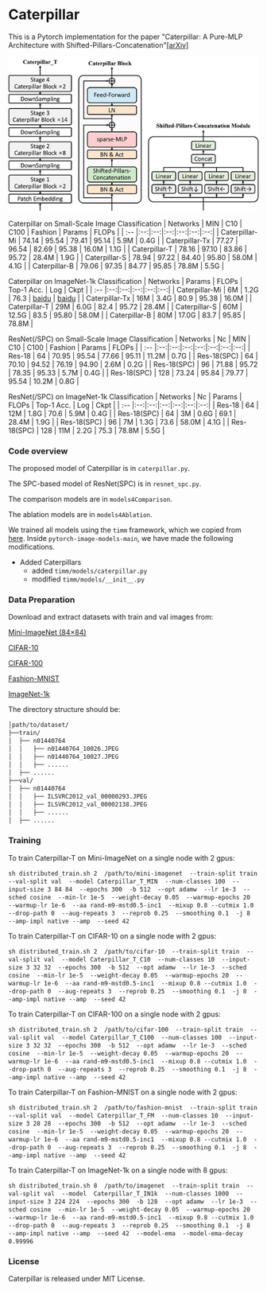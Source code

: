 # Caterpillar

This is a Pytorch implementation for the paper "Caterpillar: A Pure-MLP Architecture with Shifted-Pillars-Concatenation"[[arXiv]](https://arxiv.org/abs/2305.17644)

![image](https://github.com/sunjin19126/Caterpillar/blob/main/Img/CPrArch%2BBlock%2BSPC.jpg)

Caterpillar on Small-Scale Image Classification
| Networks | MIN | C10 | C100 | Fashion | Params | FLOPs |
| :-- |:--:|:--:|:--:|:--:|:--:|:--:|
| Caterpillar-Mi | 74.14 | 95.54 | 79.41 | 95.14 | 5.9M  | 0.4G |
| Caterpillar-Tx | 77.27 | 96.54 | 82.69 | 95.38 | 16.0M | 1.1G |
| Caterpillar-T  | 78.16 | 97.10 | 83.86 | 95.72 | 28.4M | 1.9G |
| Caterpillar-S  | 78.94 | 97.22 | 84.40 | 95.80 | 58.0M | 4.1G |
| Caterpillar-B  | 79.06 | 97.35 | 84.77 | 95.85 | 78.8M | 5.5G |

Caterpillar on ImageNet-1k Classification
| Networks | Params | FLOPs | Top-1 Acc. | Log | Ckpt |
| :-- |:--:|:--:|:--:|:--:|:--:|
| Caterpillar-Mi | 6M  | 1.2G  | 76.3 | [baidu](https://pan.baidu.com/s/11AUiVNmobYDmGezTc2sgWg?pwd=ms6q) | [baidu]([https://image-net.org/](https://pan.baidu.com/s/1Bm7aE0tLYsEZvbhAvffIpA?pwd=5srf))  |
| Caterpillar-Tx | 16M | 3.4G  | 80.9 | 95.38 | 16.0M |
| Caterpillar-T  | 29M | 6.0G  | 82.4 | 95.72 | 28.4M |
| Caterpillar-S  | 60M | 12.5G | 83.5 | 95.80 | 58.0M |
| Caterpillar-B  | 80M | 17.0G | 83.7 | 95.85 | 78.8M |

ResNet(/SPC) on Small-Scale Image Classification
| Networks | Nc | MIN | C10 | C100 | Fashion | Params | FLOPs |
| :-- |:--:|:--:|:--:|:--:|:--:|:--:|:--:|
| Res-18       | 64  | 70.95 | 95.54 | 77.66 | 95.11 | 11.2M | 0.7G |
| Res-18(SPC)  | 64  | 70.10 | 94.52 | 76.19 | 94.90 | 2.6M  | 0.2G |
| Res-18(SPC)  | 96  | 71.88 | 95.72 | 78.35 | 95.33 | 5.7M  | 0.4G |
| Res-18(SPC)  | 128 | 73.24 | 95.84 | 79.77 | 95.54 | 10.2M | 0.8G |

ResNet(/SPC) on ImageNet-1k Classification
| Networks | Nc | Params | FLOPs | Top-1 Acc. | Log | Ckpt |
| :-- |:--:|:--:|:--:|:--:|:--:|:--:|
| Res-18       | 64  | 12M | 1.8G | 70.6 | 5.9M  | 0.4G |
| Res-18(SPC)  | 64  | 3M  | 0.6G | 69.1 | 28.4M | 1.9G |
| Res-18(SPC)  | 96  | 7M  | 1.3G | 73.6 | 58.0M | 4.1G |
| Res-18(SPC)  | 128 | 11M | 2.2G | 75.3 | 78.8M | 5.5G |



### Code overview

The proposed model of Caterpillar is in `caterpillar.py`. 

The SPC-based model of ResNet(SPC) is in `resnet_spc.py`.

The comparison models are in `models4Comparison`.

The ablation models are in `models4Ablation`.

We trained all models using the `timm` framework, which we copied from [here](https://github.com/huggingface/pytorch-image-models). Inside `pytorch-image-models-main`, we have made the following modifications.
+ Added Caterpillars
  + added `timm/models/caterpillar.py`
  + modified `timm/models/__init__.py`

### Data Preparation
Download and extract datasets with train and val images from:

[Mini-ImageNet (84×84)](https://drive.google.com/file/d/1xDhH7WJzZBdjzxCfc0hT0p8cVkXLGK5l/view?usp=share_link)

[CIFAR-10](https://drive.google.com/file/d/1KVnDI3UUcMFFYBPISQU84T89s5W1SPLH/view?usp=share_link)

[CIFAR-100](https://drive.google.com/file/d/1ajh7cM7mZz8shLzy0PnkxLzO4Osv6m0S/view?usp=share_link)

[Fashion-MNIST](https://drive.google.com/file/d/1AXWFH6FYaFbrtovb2kM30n4dv3l17hU1/view?usp=share_link)

[ImageNet-1k](https://image-net.org/)

The directory structure should be: 
```
│path/to/dataset/
├──train/
│  ├── n01440764
│  │   ├── n01440764_10026.JPEG
│  │   ├── n01440764_10027.JPEG
│  │   ├── ......
│  ├── ......
├──val/
│  ├── n01440764
│  │   ├── ILSVRC2012_val_00000293.JPEG
│  │   ├── ILSVRC2012_val_00002138.JPEG
│  │   ├── ......
│  ├── ......
```   


### Training

To train Caterpillar-T on Mini-ImageNet on a single node with 2 gpus:
```
sh distributed_train.sh 2  /path/to/mini-imagenet  --train-split train  --val-split val  --model Caterpillar_T_MIN  --num-classes 100  --input-size 3 84 84  --epochs 300  -b 512  --opt adamw  --lr 1e-3  --sched cosine  --min-lr 1e-5  --weight-decay 0.05  --warmup-epochs 20  --warmup-lr 1e-6  --aa rand-m9-mstd0.5-inc1  --mixup 0.8 --cutmix 1.0  --drop-path 0  --aug-repeats 3  --reprob 0.25  --smoothing 0.1  -j 8  --amp-impl native --amp  --seed 42
```

To train Caterpillar-T on CIFAR-10 on a single node with 2 gpus:
```
sh distributed_train.sh 2  /path/to/cifar-10  --train-split train  --val-split val  --model Caterpillar_T_C10  --num-classes 10  --input-size 3 32 32  --epochs 300  -b 512  --opt adamw  --lr 1e-3  --sched cosine  --min-lr 1e-5  --weight-decay 0.05  --warmup-epochs 20  --warmup-lr 1e-6  --aa rand-m9-mstd0.5-inc1  --mixup 0.8 --cutmix 1.0  --drop-path 0  --aug-repeats 3  --reprob 0.25  --smoothing 0.1  -j 8  --amp-impl native --amp  --seed 42  
```

To train Caterpillar-T on CIFAR-100 on a single node with 2 gpus:
```
sh distributed_train.sh 2  /path/to/cifar-100  --train-split train  --val-split val  --model Caterpillar_T_C100  --num-classes 100  --input-size 3 32 32  --epochs 300  -b 512  --opt adamw  --lr 1e-3  --sched cosine  --min-lr 1e-5  --weight-decay 0.05  --warmup-epochs 20  --warmup-lr 1e-6  --aa rand-m9-mstd0.5-inc1  --mixup 0.8 --cutmix 1.0  --drop-path 0  --aug-repeats 3  --reprob 0.25  --smoothing 0.1  -j 8  --amp-impl native --amp  --seed 42  
```

To train Caterpillar-T on Fashion-MNIST on a single node with 2 gpus:
```
sh distributed_train.sh 2  /path/to/fashion-mnist  --train-split train  --val-split val  --model Caterpillar_T_FM  --num-classes 10  --input-size 3 28 28  --epochs 300  -b 512  --opt adamw  --lr 1e-3  --sched cosine  --min-lr 1e-5  --weight-decay 0.05  --warmup-epochs 20  --warmup-lr 1e-6  --aa rand-m9-mstd0.5-inc1  --mixup 0.8 --cutmix 1.0  --drop-path 0  --aug-repeats 3  --reprob 0.25  --smoothing 0.1  -j 8  --amp-impl native --amp  --seed 42  
```

To train Caterpillar-T on ImageNet-1k on a single node with 8 gpus:
```
sh distributed_train.sh 8  /path/to/imagenet  --train-split train  --val-split val  --model  Caterpillar_T_IN1k  --num-classes 1000  --input-size 3 224 224  --epochs 300  -b 128  --opt adamw  --lr 1e-3  --sched cosine  --min-lr 1e-5  --weight-decay 0.05  --warmup-epochs 20  --warmup-lr 1e-6  --aa rand-m9-mstd0.5-inc1  --mixup 0.8 --cutmix 1.0  --drop-path 0  --aug-repeats 3  --reprob 0.25  --smoothing 0.1  -j 8  --amp-impl native --amp  --seed 42  --model-ema  --model-ema-decay 0.99996
```

### License
Caterpillar is released under MIT License.


